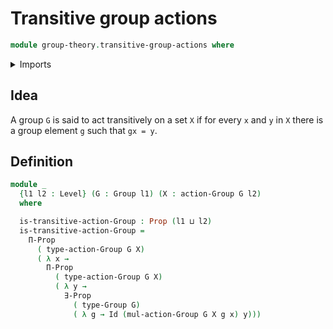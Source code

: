 # Transitive group actions

```agda
module group-theory.transitive-group-actions where
```

<details><summary>Imports</summary>

```agda
open import foundation.existential-quantification
open import foundation.identity-types
open import foundation.propositions
open import foundation.universe-levels

open import group-theory.group-actions
open import group-theory.groups
```

</details>

## Idea

A group `G` is said to act transitively on a set `X` if for every `x` and `y` in
`X` there is a group element `g` such that `gx = y`.

## Definition

```agda
module _
  {l1 l2 : Level} (G : Group l1) (X : action-Group G l2)
  where

  is-transitive-action-Group : Prop (l1 ⊔ l2)
  is-transitive-action-Group =
    Π-Prop
      ( type-action-Group G X)
      ( λ x →
        Π-Prop
          ( type-action-Group G X)
          ( λ y →
            ∃-Prop
              ( type-Group G)
              ( λ g → Id (mul-action-Group G X g x) y)))
```

